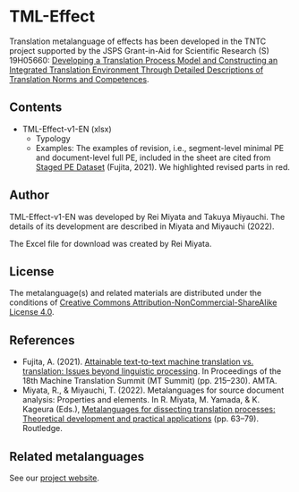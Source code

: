 # TML-Effect

Translation metalanguage of effects has been developed in the TNTC project supported by the JSPS Grant-in-Aid for Scientific Research (S) 19H05660: [Developing a Translation Process Model and Constructing an Integrated Translation Environment Through Detailed Descriptions of Translation Norms and Competences](https://tntc.p.u-tokyo.ac.jp/en/).

## Contents

* TML-Effect-v1-EN (xlsx)
    * Typology
    * Examples: The examples of revision, i.e., segment-level minimal PE and document-level full PE, included in the sheet are cited from [Staged PE Dataset](https://github.com/akfujita/staged-PE) (Fujita, 2021). We highlighted revised parts in red.

## Author

TML-Effect-v1-EN was developed by Rei Miyata and Takuya Miyauchi. The details of its development are described in Miyata and Miyauchi (2022).

The Excel file for download was created by Rei Miyata.

## License

The metalanguage(s) and related materials are distributed under the conditions of [Creative Commons Attribution-NonCommercial-ShareAlike License 4.0](https://creativecommons.org/licenses/by-nc-sa/4.0/).

## References

* Fujita, A. (2021). [Attainable text-to-text machine translation vs. translation: Issues beyond linguistic processing](https://aclanthology.org/2021.mtsummit-research.18/). In Proceedings of the 18th Machine Translation Summit (MT Summit) (pp. 215–230). AMTA.
* Miyata, R., & Miyauchi, T. (2022). Metalanguages for source document analysis: Properties and elements. In R. Miyata, M. Yamada, & K. Kageura (Eds.), [Metalanguages for dissecting translation processes: Theoretical development and practical applications](https://doi.org/10.4324/9781003250852) (pp. 63–79). Routledge.

## Related metalanguages

See our [project website](https://tntc-project.github.io/).
